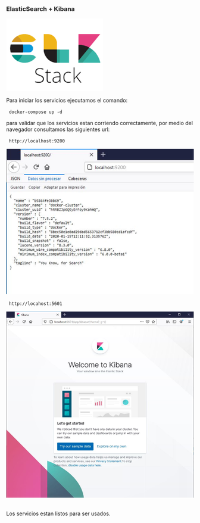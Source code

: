 ### ElasticSearch + Kibana

![ELK logo](/screenshot/ELK.png?raw=true "ELK Logo")

Para iniciar los servicios ejecutamos el comando:

     docker-compose up -d

para validar que los servicios estan corriendo correctamente, por medio del navegador consultamos las siguientes url:


     http://localhost:9200

![ELASTIC_RUNNING](/screenshot/ELASTIC_RUNNING.JPG?raw=true "ELASTIC_RUNNING")

	 http://locahost:5601

<div>
    <img src="../screenshot/KIBANA_RUNNING.JPG" height="500px" width="600px"</img> 
</div>
</br>

Los servicios estan listos para ser usados.
